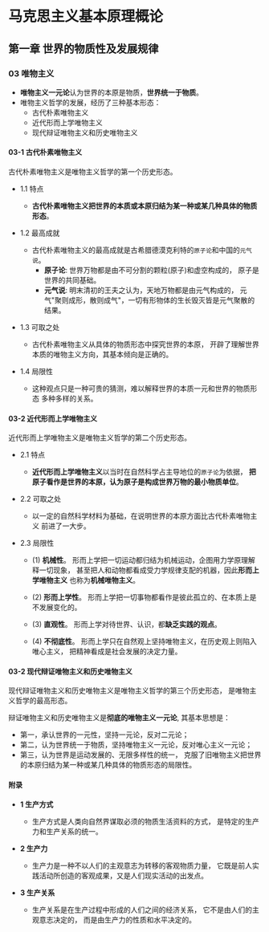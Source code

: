 # 马克思主义基本原理概论

## 第一章 世界的物质性及发展规律

### 03 唯物主义

* **唯物主义一元论**认为世界的本原是物质，**世界统一于物质**。
* 唯物主义哲学的发展，经历了三种基本形态：
  * 古代朴素唯物主义
  * 近代形而上学唯物主义
  * 现代辩证唯物主义和历史唯物主义


#### 03-1 古代朴素唯物主义

古代朴素唯物主义是唯物主义哲学的第一个历史形态。

* 1.1 特点
  * **古代朴素唯物主义把世界的本质或本原归结为某一种或某几种具体的物质形态**。

* 1.2 最高成就
  * 古代朴素唯物主义的最高成就是古希腊德漠克利特的`原子论`和中国的`元气说`。
    * **原子论**: 世界万物都是由不可分割的颗粒(原子)和虚空构成的，
      原子是世界的共同基础。
    * **元气说**: 明末清初的王夫之认为，天地万物都是由元气构成的，
      元气"聚则成形，散则成气"，一切有形物体的生长毁灭皆是元气聚散的结果。

* 1.3 可取之处
  * 古代朴素唯物主义从具体的物质形态中探究世界的本原，
    开辟了理解世界本质的唯物主义方向，其基本倾向是正确的。

* 1.4 局限性

  * 这种观点只是一种可贵的猜测，难以解释世界的本质一元和世界的物质形态
    多种多样的关系。

#### 03-2 近代形而上学唯物主义

近代形而上学唯物主义是唯物主义哲学的第二个历史形态。

* 2.1 特点
  * **近代形而上学唯物主义**以当时在自然科学占主导地位的`原子论`为依据，
    **把原子看作是世界的本原，认为原子是构成世界万物的最小物质单位**。

* 2.2 可取之处
  * 以一定的自然科学材料为基础，在说明世界的本原方面比古代朴素唯物主义
    前进了一大步。

* 2.3 局限性
  * (1) **机械性**。
    形而上学把一切运动都归结为机械运动，企图用力学原理解释一切现象，
    甚至把人和动物都看成受力学规律支配的机器，因此**形而上学唯物主义**
    也称为**机械唯物主义**。

  * (2) **形而上学性**。
    形而上学把一切事物都看作是彼此孤立的、在本质上是不发展变化的。

  * (3) **直观性**。
    形而上学对待世界、认识，都**缺乏实践的观点**。

  * (4) **不彻底性**。
    形而上学只在自然观上坚持唯物主义，在历史观上则陷入唯心主义，
    把精神看成是社会发展的决定力量。


#### 03-2 现代辩证唯物主义和历史唯物主义

现代辩证唯物主义和历史唯物主义是唯物主义哲学的第三个历史形态，
是唯物主义哲学的最高形态。

辩证唯物主义和历史唯物主义是**彻底的唯物主义一元论**, 其基本思想是：

* 第一，承认世界的一元性，坚持一元论，反对二元论；
* 第二，认为世界统一于物质，坚持唯物主义一元论，反对唯心主义一元论；
* 第三，认为世界是运动发展的、无限多样性的统一，
  克服了旧唯物主义把世界的本原归结为某一种或某几种具体的物质形态的局限性。

#### 附录

* **1 生产方式**
  * 生产方式是人类向自然界谋取必须的物质生活资料的方式，
    是特定的生产力和生产关系的统一。

* **2 生产力**

  * 生产力是一种不以人们的主观意志为转移的客观物质力量，
    它既是前人实践活动所创造的客观成果，又是人们现实活动的出发点。

* **3 生产关系**

  * 生产关系是在生产过程中形成的人们之间的经济关系，
    它不是由人们的主观意志决定的，
    而是由生产力的性质和水平决定的。
